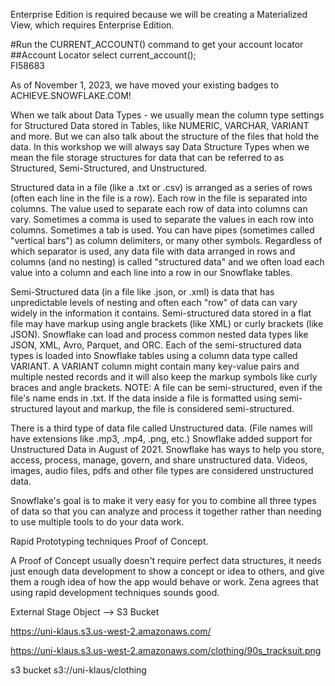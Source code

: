 
Enterprise Edition is required because we will be creating a Materialized View, which requires Enterprise Edition. 


#Run the CURRENT_ACCOUNT() command to get your account locator
##Account Locator
select current_account();  
FI58683

As of November 1, 2023, we have moved your existing badges to ACHIEVE.SNOWFLAKE.COM!

When we talk about Data Types - we usually mean the column type settings for Structured Data stored in Tables, like NUMERIC, VARCHAR, VARIANT and more. But we can also talk about the structure of the files that hold the data. In this workshop we will always say Data Structure Types when we mean the file storage structures for data that can be referred to as Structured, Semi-Structured, and Unstructured. 

Structured data in a file (like a .txt or .csv) is arranged as a series of rows (often each line in the file is a row). Each row in the file is separated into columns. The value used to separate each row of data into columns can vary. Sometimes a comma is used to separate the values in each row into columns. Sometimes a tab is used. You can have pipes (sometimes called "vertical bars") as column delimiters, or many other symbols.  Regardless of which separator is used, any data file with data arranged in rows and columns (and no nesting) is called "structured data" and we often load each value into a column and each line into a row in our Snowflake tables. 

Semi-Structured data (in a file like .json, or .xml)  is data that has unpredictable levels of nesting and often each "row" of data can vary widely in the information it contains. Semi-structured data stored in a flat file may have markup using angle brackets (like XML) or curly brackets (like JSON). Snowflake can load and process common nested data types like JSON, XML, Avro, Parquet, and ORC. Each of the semi-structured data types is loaded into Snowflake tables using a column data type called VARIANT.  A VARIANT column might contain many key-value pairs and multiple nested records and it will also keep the markup symbols like curly braces and angle brackets.  NOTE: A file can be semi-structured, even if the file's name ends in .txt. If the data inside a file is formatted using semi-structured layout and markup, the file is considered semi-structured.  

There is a third type of data file called Unstructured data. (File names will have extensions like .mp3, .mp4, .png, etc.)  Snowflake added support for Unstructured Data in August of 2021. Snowflake has ways to help you store, access, process, manage, govern, and share unstructured data. Videos, images, audio files, pdfs and other file types are considered unstructured data.

Snowflake's goal is to make it very easy for you to combine all three types of data so that you can analyze and process it together rather than needing to use multiple tools to do your data work. 

 Rapid Prototyping techniques Proof of Concept.

 A Proof of Concept usually doesn't require perfect data structures, it needs just enough data development to show a concept or idea to others, and give them a rough idea of how the app would behave or work. Zena agrees that using rapid development techniques sounds good. 

External Stage Object --> S3 Bucket

https://uni-klaus.s3.us-west-2.amazonaws.com/

https://uni-klaus.s3.us-west-2.amazonaws.com/clothing/90s_tracksuit.png

s3 bucket
s3://uni-klaus/clothing